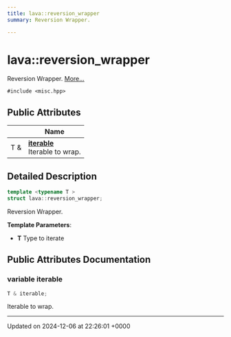 ```yaml
---
title: lava::reversion_wrapper
summary: Reversion Wrapper. 

---
```


# lava::reversion_wrapper



Reversion Wrapper.  [More...](#detailed-description)


`#include <misc.hpp>`

## Public Attributes

|                | Name           |
| -------------- | -------------- |
| T & | **[iterable](/_doxybook/Classes/structlava_1_1reversion__wrapper.md#variable-iterable)** <br>Iterable to wrap.  |

## Detailed Description

```cpp
template <typename T >
struct lava::reversion_wrapper;
```

Reversion Wrapper. 

**Template Parameters**: 

  * **T** Type to iterate 

## Public Attributes Documentation

### variable iterable

```cpp
T & iterable;
```

Iterable to wrap. 

-------------------------------

Updated on 2024-12-06 at 22:26:01 +0000